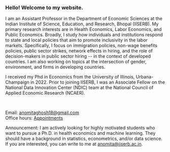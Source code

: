 
###  Hello! Welcome to my website.
I am an Assistant Professor in the Department of Economic Sciences at the Indian Institute of Science, Education, and Research, Bhopal (IISERB). My primary research interests are in Health Economics, Labor Economics, and Public Economics. Broadly, I study how individuals and institutions respond to state and local policies that aim to promote inclusivity in the labor markets. Specifically, I focus on immigration policies, non-wage benefits policies, public sector strikes, network effects in hiring, and the role of decision-makers in public sector hiring -- in the context of developed countries. I am also working on topics at the intersection of gender, environment, and firms in developing countries.

I received my Phd in Economics from the University of Illinois, Urbana-Champaign in 2022. Prior to joining IISERB, I was an Associate Fellow on the National Data Innovation Center (NDIC) team at the National Council of Applied Economic Research (NCAER). 


<br>

<!-- ### Contact Information:-->
<!-- Address: **214 David Kinley Hall, 1407 W. Gregory Dr., Urbana IL 61801** -->

Email: anomitaghosh18@gmail.com <br>
Office hours: [Appointments](https://calendly.com/anomitameet/15min)

Announcement: I am actively looking for highly motivated students who want to pursue a Ph.D. in health economics and machine learning. They should have a background in statistics, econometrics, and/or data science. If you are interested, you can write to me at anomita@iiserb.ac.in.
